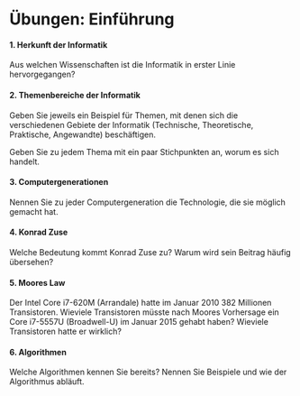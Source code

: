 # Übungen: Einführung


#### 1. Herkunft der Informatik
Aus welchen Wissenschaften ist die Informatik in erster Linie hervorgegangen?


#### 2. Themenbereiche der Informatik
Geben Sie jeweils ein Beispiel für Themen, mit denen sich die verschiedenen Gebiete der Informatik (Technische, Theoretische, Praktische, Angewandte) beschäftigen.

Geben Sie zu jedem Thema mit ein paar Stichpunkten an, worum es sich handelt.


#### 3. Computergenerationen
Nennen Sie zu jeder Computergeneration die Technologie, die sie möglich gemacht hat.


#### 4. Konrad Zuse
Welche Bedeutung kommt Konrad Zuse zu? Warum wird sein Beitrag häufig übersehen?


#### 5. Moores Law
Der Intel Core i7-620M (Arrandale) hatte im Januar 2010 382 Millionen Transistoren. Wieviele Transistoren müsste nach Moores Vorhersage ein Core i7-5557U (Broadwell-U) im Januar 2015 gehabt haben? Wieviele Transistoren hatte er wirklich?


#### 6. Algorithmen
Welche Algorithmen kennen Sie bereits? Nennen Sie Beispiele und wie der Algorithmus abläuft.

